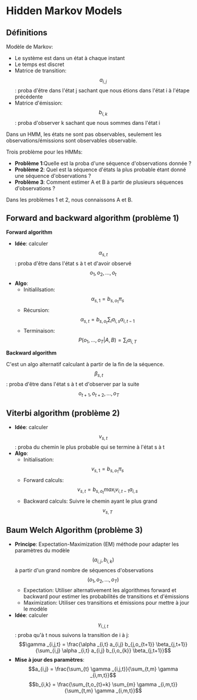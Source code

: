 # Hidden Markov Models

## Définitions

Modèle de Markov:
  - Le système est dans un état à chaque instant
  - Le temps est discret
  - Matrice de transition: $$a_{i,j}$$: proba d'être dans l'état j sachant que nous étions dans l'état i à l'étape précédente
  - Matrice d'émission: $$b_{i,k}$$: proba d'observer k sachant que nous sommes dans l'état i

Dans un HMM, les états ne sont pas observables, seulement les observations/émissions sont observables observable.

Trois problème pour les HMMs:
  - **Problème 1**:Quelle est la proba d'une séquence d'observations donnée ?
  - **Problème 2**: Quel est la séquence d'états la plus probable étant donné une séquence d'observations ?
  - **Problème 3**: Comment estimer A et B à partir de plusieurs séquences d'observations ?

Dans les problèmes 1 et 2, nous connaissons A et B.

## Forward and backward algorithm (problème 1)

**Forward algorithm**

  - **Idée**: calculer $$\alpha _{s,t}$$ : proba d'être dans l'état s à t et d'avoir observé $$o_{1}, o_{2}, ..., o_{t}$$
  - **Algo**:
	  - Initialilsation: $$\alpha _{s,1} = b_{s,o_{1}} \pi _{s}$$
	  - Récursion: $$\alpha _{s,t} = b_{s,o_{t}} \sum_{i} a_{i,s} \alpha _{i,t-1}$$
	  - Terminaison: $$P(o_{1},...,o_{T}|A,B) = \sum_{i} \alpha _{i,T}$$

**Backward algorithm**

C'est un algo alternatif calculant à partir de la fin de la séquence.
$$\beta _{s,t}$$: proba d'être dans l'état s à t et d'observer par la suite $$o_{t+1}, o_{t+2},..., o_{T}$$

 ## Viterbi algorithm (problème 2)

  - **Idée**: calculer $$v_{s,t}$$: proba du chemin le plus probable qui se termine à l'état s à t
  - **Algo**:
	  - Initialisation: $$v_{s,1} = b_{s,o_{1}} \pi _{s}$$
	  - Forward calculs: $$v_{s,t} = b_{s,o_{t}} max_{i} v_{i,t-1} a_{i,s}$$
	  - Backward calculs: Suivre le chemin ayant le plus grand $$v_{s,T}$$

## Baum  Welch  Algorithm (problème 3)

  - **Principe**: Expectation-Maximization (EM) méthode pour adapter les paramètres du modèle $$(a_{i,j},b_{i,k})$$ à partir d'un grand nombre de séquences d'observations $$(o_{1},o_{2},...,o_{T})$$
	  - Expectation: Utiliser alternativement les algorithmes forward et backward pour estimer les probabilités de transitions et d'émissions
	  - Maximization: Utiliser ces transitions et émissions pour mettre à jour le modèle
  - **Idée**: calculer $$\gamma _{i,j,t}$$: proba qu'à t nous suivons la transition de i à j: $$\gamma _{i,j,t} = \frac{\alpha _{i,t} a_{i,j} b_{j,o_{t+1}} \beta_{j,t+1}}{\sum_{i,j} \alpha _{i,t} a_{i,j} b_{i,o_{k}} \beta_{j,t+1}}$$
  - **Mise à jour des paramètres**: 
$$a_{i,j} = \frac{\sum_{t} \gamma _{i,j,t}}{\sum_{t,m} \gamma _{i,m,t}}$$
$$b_{i,k} = \frac{\sum_{t,o_{t}=k} \sum_{m} \gamma _{i,m,t}}{\sum_{t,m} \gamma _{i,m,t}}$$

